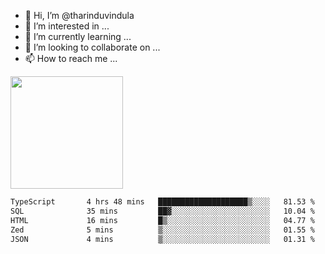 - 👋 Hi, I’m @tharinduvindula
- 👀 I’m interested in ...
- 🌱 I’m currently learning ...
- 💞️ I’m looking to collaborate on ...
- 📫 How to reach me ...

<!---
tharinduvindula/tharinduvindula is a ✨ special ✨ repository because its `README.md` (this file) appears on your GitHub profile.
You can click the Preview link to take a look at your changes.
--->

<img height="180em" src="https://github-readme-stats.vercel.app/api?username=tharinduvindula&show_icons=true&hide_border=false&&count_private=true&include_all_commits=true" />


<!--START_SECTION:waka-->

```txt
TypeScript       4 hrs 48 mins   ████████████████████▒░░░░   81.53 %
SQL              35 mins         ██▓░░░░░░░░░░░░░░░░░░░░░░   10.04 %
HTML             16 mins         █▒░░░░░░░░░░░░░░░░░░░░░░░   04.77 %
Zed              5 mins          ▒░░░░░░░░░░░░░░░░░░░░░░░░   01.55 %
JSON             4 mins          ▒░░░░░░░░░░░░░░░░░░░░░░░░   01.31 %
```

<!--END_SECTION:waka-->

